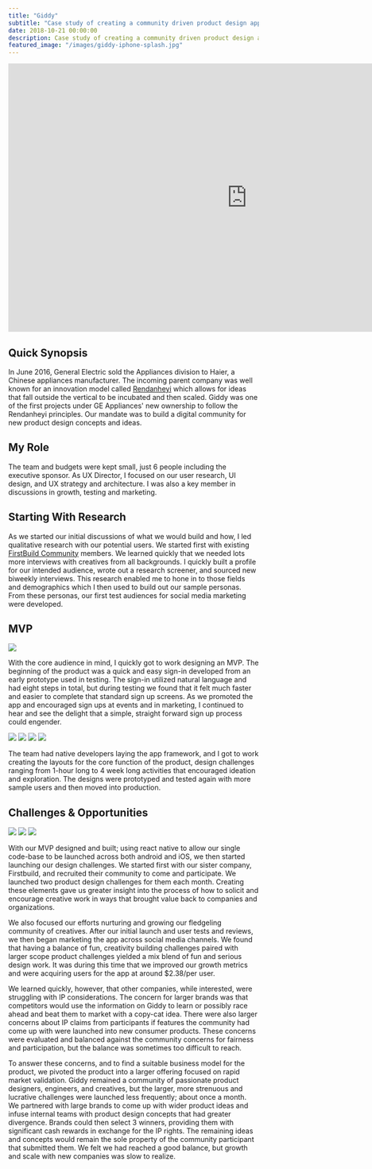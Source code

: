 ```yaml
---
title: "Giddy"
subtitle: "Case study of creating a community driven product design app"
date: 2018-10-21 00:00:00
description: Case study of creating a community driven product design app
featured_image: "/images/giddy-iphone-splash.jpg"
---
```


<iframe src="https://player.vimeo.com/video/369319110" width="960" height="540" frameborder="0" allowfullscreen></iframe>

## Quick Synopsis

In June 2016, General Electric sold the Appliances division to Haier, a Chinese appliances manufacturer. The incoming parent company was well known for an innovation model called [Rendanheyi](https://hbr.org/2018/11/the-end-of-bureaucracy) which allows for ideas that fall outside the vertical to be incubated and then scaled. Giddy was one of the first projects under GE Appliances' new ownership to follow the Rendanheyi principles. Our mandate was to build a digital community for new product design concepts and ideas.

## My Role

The team and budgets were kept small, just 6 people including the executive sponsor. As UX Director, I focused on our user research, UI design, and UX strategy and architecture. I was also a key member in discussions in growth, testing and marketing.

## Starting With Research

As we started our initial discussions of what we would build and how, I led qualitative research with our potential users. We started first with existing [FirstBuild Community](https://firstbuild.com/community) members. We learned quickly that we needed lots more interviews with creatives from all backgrounds. I quickly built a profile for our intended audience, wrote out a research screener, and sourced new biweekly interviews. This research enabled me to hone in to those fields and demographics which I then used to build out our sample personas. From these personas, our first test audiences for social media marketing were developed.

## MVP

![](/images/gidy-sign-up.gif)

With the core audience in mind, I quickly got to work designing an MVP. The beginning of the product was a quick and easy sign-in developed from an early prototype used in testing. The sign-in utilized natural language and had eight steps in total, but during testing we found that it felt much faster and easier to complete that standard sign up screens. As we promoted the app and encouraged sign ups at events and in marketing, I continued to hear and see the delight that a simple, straight forward sign up process could engender.

<div class="gallery" data-columns="4">
  <img src="/images/challenges-feed.jpg" />
  <img src="/images/challenge-detail.jpg" />
  <img src="/images/blank-entry.jpg" />
  <img src="/images/entry-confim.jpg" />
</div>

The team had native developers laying the app framework, and I got to work creating the layouts for the core function of the product, design challenges ranging from 1-hour long to 4 week long activities that encouraged ideation and exploration. The designs were prototyped and tested again with more sample users and then moved into production.

## Challenges & Opportunities

<div class="gallery" data-columns="2">
  <img src="/images/smoker-challenge.jpg" />
  <img src="/images/smoker-1.png" />
  <img src="/images/smoker-2.png" />
</div>

With our MVP designed and built; using react native to allow our single code-base to be launched across both android and iOS, we then started launching our design challenges. We started first with our sister company, Firstbuild, and recruited their community to come and participate. We launched two product design challenges for them each month. Creating these elements gave us greater insight into the process of how to solicit and encourage creative work in ways that brought value back to companies and organizations.

We also focused our efforts nurturing and growing our fledgeling community of creatives. After our initial launch and user tests and reviews, we then began marketing the app across social media channels. We found that having a balance of fun, creativity building challenges paired with larger scope product challenges yielded a mix blend of fun and serious design work. It was during this time that we improved our growth metrics and were acquiring users for the app at around \$2.38/per user.

We learned quickly, however, that other companies, while interested, were struggling with IP considerations. The concern for larger brands was that competitors would use the information on Giddy to learn or possibly race ahead and beat them to market with a copy-cat idea. There were also larger concerns about IP claims from participants if features the community had come up with were launched into new consumer products. These concerns were evaluated and balanced against the community concerns for fairness and participation, but the balance was sometimes too difficult to reach.

To answer these concerns, and to find a suitable business model for the product, we pivoted the product into a larger offering focused on rapid market validation. Giddy remained a community of passionate product designers, engineers, and creatives, but the larger, more strenuous and lucrative challenges were launched less frequently; about once a month. We partnered with large brands to come up with wider product ideas and infuse internal teams with product design concepts that had greater divergence. Brands could then select 3 winners, providing them with significant cash rewards in exchange for the IP rights. The remaining ideas and concepts would remain the sole property of the community participant that submitted them. We felt we had reached a good balance, but growth and scale with new companies was slow to realize.
